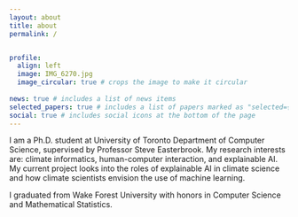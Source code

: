 ```yaml
---
layout: about
title: about
permalink: /


profile:
  align: left
  image: IMG_6270.jpg
  image_circular: true # crops the image to make it circular
  
news: true # includes a list of news items
selected_papers: true # includes a list of papers marked as "selected={true}"
social: true # includes social icons at the bottom of the page
---
```


I am a Ph.D. student at University of Toronto Department of Computer Science, supervised by Professor Steve Easterbrook. My research interests are: climate informatics, human-computer interaction, and explainable AI. My current project looks into the roles of explainable AI in climate science and how climate scientists envision the use of machine learning. 

I graduated from Wake Forest University with honors in Computer Science and Mathematical Statistics. 
